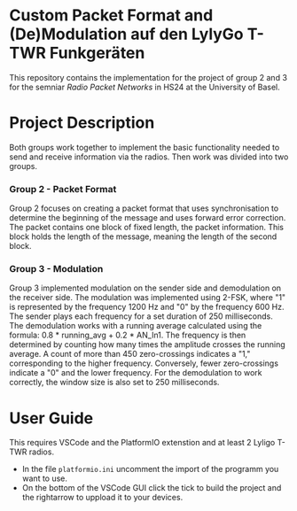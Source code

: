 # Custom Packet Format and (De)Modulation auf den LylyGo T-TWR Funkgeräten
This repository contains the implementation for the project of group 2 and 3 for the semniar _Radio Packet Networks_ in HS24 at the University of Basel.

# Project Description
Both groups work together to implement the basic functionality needed to send and receive information via the radios. Then work was divided into two groups.

### Group 2 - Packet Format
Group 2 focuses on creating a packet format that uses synchronisation to determine the beginning of the message and uses forward error correction. The packet contains one block of fixed length, the packet information. This block holds the length of the message, meaning the length of the second block.

### Group 3 - Modulation
Group 3 implemented modulation on the sender side and demodulation on the receiver side. The modulation was implemented using 2-FSK, where "1" is represented by the frequency 1200 Hz and "0" by the frequency 600 Hz. The sender plays each frequency for a set duration of 250 milliseconds.
The demodulation works with a running average calculated using the formula: 0.8 * running_avg + 0.2 * AN_In1. The frequency is then determined by counting how many times the amplitude crosses the running average. A count of more than 450 zero-crossings indicates a "1," corresponding to the higher frequency. Conversely, fewer zero-crossings indicate a "0" and the lower frequency.
For the demodulation to work correctly, the window size is also set to 250 milliseconds.

# User Guide
This requires VSCode and the PlatformIO extenstion and at least 2 Lyligo T-TWR radios.

- In the file ``platformio.ini`` uncomment the import of the programm you want to use. 
- On the bottom of the VSCode GUI click the tick to build the project and the rightarrow to uppload it to your devices.
